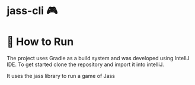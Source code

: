 #  jass-cli 🎮

# 🔨 How to Run

The project uses Gradle as a build system and was developed using IntellJ IDE.
To get started clone the repository and import it into intelliJ.

It uses the jass library to run a game of Jass